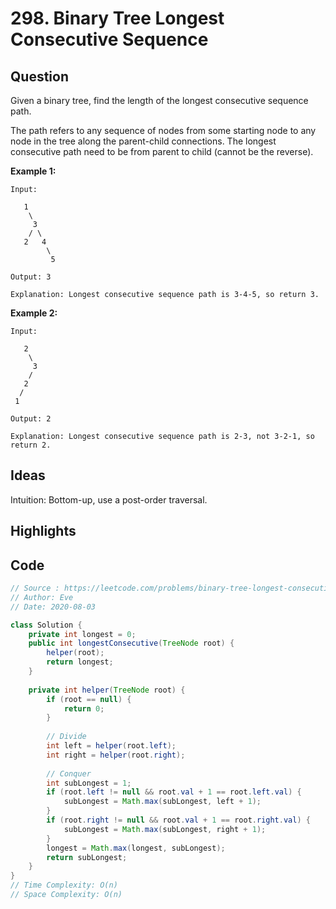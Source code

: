 # 298. Binary Tree Longest Consecutive Sequence

## Question

Given a binary tree, find the length of the longest consecutive sequence path.

The path refers to any sequence of nodes from some starting node to any node in the tree along the parent-child connections. The longest consecutive path need to be from parent to child (cannot be the reverse).

**Example 1:**

```
Input:

   1
    \
     3
    / \
   2   4
        \
         5

Output: 3

Explanation: Longest consecutive sequence path is 3-4-5, so return 3.
```

**Example 2:**

```
Input:

   2
    \
     3
    / 
   2    
  / 
 1

Output: 2 

Explanation: Longest consecutive sequence path is 2-3, not 3-2-1, so return 2.
```

## Ideas

Intuition: Bottom-up, use a post-order traversal. 

## Highlights

## Code

```java
// Source : https://leetcode.com/problems/binary-tree-longest-consecutive-sequence/
// Author: Eve
// Date: 2020-08-03

class Solution {
    private int longest = 0;
    public int longestConsecutive(TreeNode root) {
        helper(root);
        return longest;
    }
    
    private int helper(TreeNode root) {
        if (root == null) {
            return 0;
        }
        
        // Divide
        int left = helper(root.left);
        int right = helper(root.right);
        
        // Conquer
        int subLongest = 1;
        if (root.left != null && root.val + 1 == root.left.val) {
            subLongest = Math.max(subLongest, left + 1);
        }
        if (root.right != null && root.val + 1 == root.right.val) {
            subLongest = Math.max(subLongest, right + 1);
        }
        longest = Math.max(longest, subLongest);
        return subLongest;
    }
}
// Time Complexity: O(n)
// Space Complexity: O(n)
```

